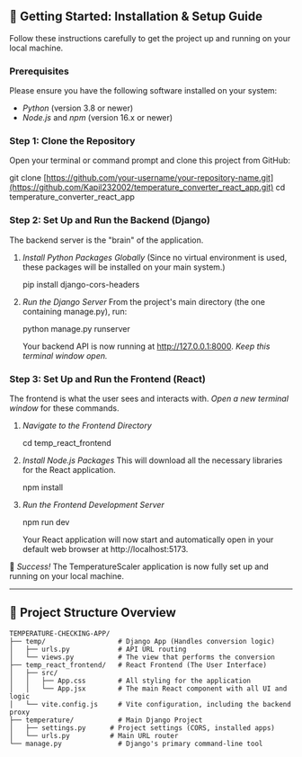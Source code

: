 ## 🚀 Getting Started: Installation & Setup Guide

Follow these instructions carefully to get the project up and running on your local machine.

### Prerequisites

Please ensure you have the following software installed on your system:
*   *Python* (version 3.8 or newer)
*   *Node.js* and *npm* (version 16.x or newer)

### Step 1: Clone the Repository

Open your terminal or command prompt and clone this project from GitHub:

git clone [https://github.com/your-username/your-repository-name.git](https://github.com/Kapil232002/temperature_converter_react_app.git)
cd temperature_converter_react_app


### Step 2: Set Up and Run the Backend (Django)

The backend server is the "brain" of the application.

1.  *Install Python Packages Globally*
    (Since no virtual environment is used, these packages will be installed on your main system.)
    
    pip install django-cors-headers
    

2.  *Run the Django Server*
    From the project's main directory (the one containing manage.py), run:
    
    python manage.py runserver
    
    Your backend API is now running at http://127.0.0.1:8000. *Keep this terminal window open.*

### Step 3: Set Up and Run the Frontend (React)

The frontend is what the user sees and interacts with. *Open a new terminal window* for these commands.

1.  *Navigate to the Frontend Directory*
    
    cd temp_react_frontend
    

2.  *Install Node.js Packages*
    This will download all the necessary libraries for the React application.
    
    npm install
    

3.  *Run the Frontend Development Server*
    
    npm run dev
    
    Your React application will now start and automatically open in your default web browser at http://localhost:5173.

🎉 *Success!* The TemperatureScaler application is now fully set up and running on your local machine.

---

## 📁 Project Structure Overview

```
TEMPERATURE-CHECKING-APP/
├── temp/                  # Django App (Handles conversion logic)
│   ├── urls.py            # API URL routing
│   └── views.py           # The view that performs the conversion
├── temp_react_frontend/   # React Frontend (The User Interface)
│   ├── src/
│   │   ├── App.css        # All styling for the application
│   │   └── App.jsx        # The main React component with all UI and logic
│   └── vite.config.js     # Vite configuration, including the backend proxy
├── temperature/           # Main Django Project
│   ├── settings.py      # Project settings (CORS, installed apps)
│   └── urls.py          # Main URL router
└── manage.py              # Django's primary command-line tool
